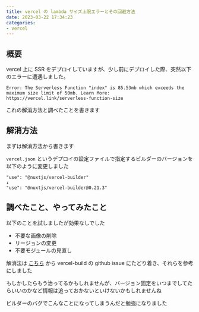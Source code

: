 ```yaml
---
title: vercel の lambda サイズ上限エラーとその回避方法
date: 2023-03-22 17:34:23
categories:
- vercel
---
```


## 概要
vercel 上に SSR をデプロイしていますが、少し前にデプロイした際、突然以下のエラーに遭遇しました。
```
Error: The Serverless Function "index" is 85.53mb which exceeds the maximum size limit of 50mb. Learn More: https://vercel.link/serverless-function-size
```

これの解消方法と調べたことを書きます


## 解消方法
まずは解消方法から書きます

`vercel.json` というデプロイの設定ファイルで指定するビルダーのバージョンを以下のように変更しました
```
"use": "@nuxtjs/vercel-builder"
↓
"use": "@nuxtjs/vercel-builder@0.21.3"
```


## 調べたこと、やってみたこと
以下のことを試しましたが効果なしでした
* 不要な画像の削除
* リージョンの変更
* 不要モジュールの見直し

解消法は [こちら](https://stackoverflow.com/questions/74235239/vercel-build-size-vs-local-build-size-is-different) から vercel-build の github issue にたどり着き、それらを参考にしました

もしかしたらもう治ってるかもしれませんが、バージョン固定をいつまでしてたらいいのかなど情報は追っておかないといけないかもしれませんね

ビルダーのバグでこんなことになってしまうんだと勉強になりました